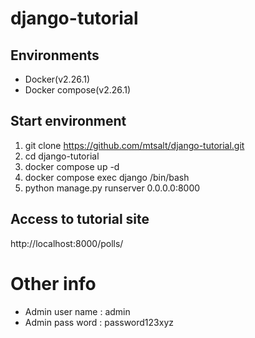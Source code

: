 # django-tutorial

## Environments
- Docker(v2.26.1)
- Docker compose(v2.26.1)

## Start environment
1. git clone https://github.com/mtsalt/django-tutorial.git
1. cd django-tutorial
1. docker compose up -d
1. docker compose exec django /bin/bash
1. python manage.py runserver 0.0.0.0:8000

## Access to tutorial site
http://localhost:8000/polls/

# Other info
- Admin user name : admin
- Admin pass word : password123xyz
